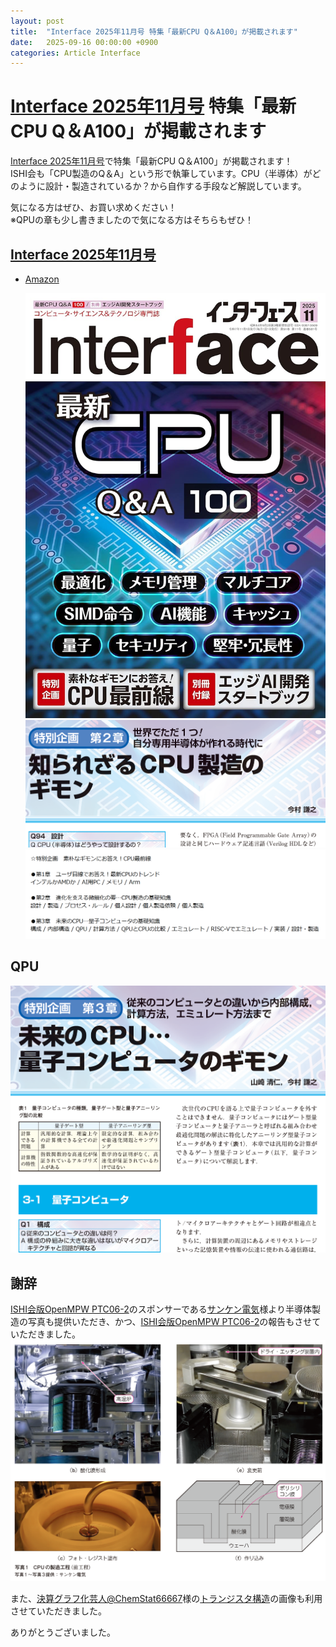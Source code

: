 ```yaml
---
layout: post
title:  "Interface 2025年11月号 特集「最新CPU Q＆A100」が掲載されます"
date:   2025-09-16 00:00:00 +0900
categories: Article Interface
---
```


# [Interface 2025年11月号](https://www.amazon.co.jp/dp/B0FPDWF4BD/) 特集「最新CPU Q＆A100」が掲載されます
[Interface 2025年11月号](https://www.amazon.co.jp/dp/B0FPDWF4BD/)で特集「最新CPU Q＆A100」が掲載されます！  
ISHI会も「CPU製造のQ＆A」という形で執筆しています。CPU（半導体）がどのように設計・製造されているか？から自作する手段など解説しています。  

気になる方はぜひ、お買い求めください！  
※QPUの章も少し書きましたので気になる方はそちらもぜひ！  

## [Interface 2025年11月号](https://www.amazon.co.jp/dp/B0FPDWF4BD/)
* [Amazon](https://www.amazon.co.jp/dp/B0FPDWF4BD/)

  ![表紙](/assets/images/article/Interface/Interface_202511_TOP.jpg)  
  ![サンプルページ2](/assets/images/article/Interface/Interface_202511_Sample02.png)  
  ![もくじ](/assets/images/article/Interface/Interface_202511_Agenda.png)  

## QPU
  ![サンプルページ1](/assets/images/article/Interface/Interface_202511_Sample01.png)  


## 謝辞
[ISHI会版OpenMPW PTC06-2](https://github.com/ishi-kai/ISHI-KAI_Multiple_Projects_OpenMPW_PTC06-2)のスポンサーである[サンケン電気](https://www.sanken-ele.co.jp/)様より半導体製造の写真も提供いただき、かつ、[ISHI会版OpenMPW PTC06-2](https://github.com/ishi-kai/ISHI-KAI_Multiple_Projects_OpenMPW_PTC06-2)の報告もさせていただきました。
  ![サンプルページ3](/assets/images/article/Interface/Interface_202511_Sample03.png)  


また、[決算グラフ化芸人@ChemStat66667](https://x.com/ChemStat66667)様の[トランジスタ構造](https://chemstat.hatenablog.com/entry/2024/08/21/065844)の画像も利用させていただきました。

ありがとうございました。
